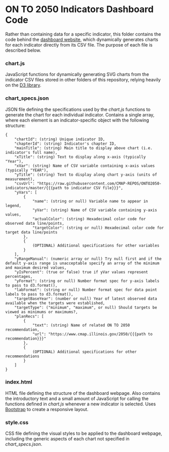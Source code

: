 # ON TO 2050 Indicators Dashboard Code

Rather than containing data for a specific indicator, this folder contains the code behind the [dashboard website](https://cmap-repos.github.io/ONTO2050-indicators), which dynamically generates charts for each indicator directly from its CSV file. The purpose of each file is described below.

### chart.js

JavaScript functions for dynamically generating SVG charts from the indicator CSV files stored in other folders of this repository, relying heavily on the [D3 library](https://d3js.org).

### chart_specs.json

JSON file defining the specifications used by the *chart.js* functions to generate the chart for each individual indicator. Contains a single array, where each element is an indicator-specific object with the following structure:

```
{
    "chartId": (string) Unique indicator ID,
    "chapterId": (string) Indicator's chapter ID,
    "mainTitle": (string) Main title to display above chart (i.e. indicator's full name),
    "xTitle": (string) Text to display along x-axis (typically "Year"),
    "xVar": (string) Name of CSV variable containing x-axis values (typically "YEAR"),
    "yTitle": (string) Text to display along chart y-axis (units of measurement),
    "csvUrl": "https://raw.githubusercontent.com/CMAP-REPOS/ONTO2050-indicators/master/{{{path to indicator CSV file}}}",
    "yVars": [
        {
            "name": (string or null) Variable name to appear in legend,
            "yVar": (string) Name of CSV variable containing y-axis values,
            "actualColor": (string) Hexadecimal color code for observed data line/points,
            "targetColor": (string or null) Hexadecimal color code for target data line/points
        },
        {
            (OPTIONAL) Additional specifications for other variables
        }
    ],
    "yRangeManual": (numeric array or null) Try null first and if the default y-axis range is unacceptable specify an array of the minimum and maximum desired values,
    "yIsPercent": (true or false) true if yVar values represent percentages,
    "yFormat": (string or null) Number format spec for y-axis labels to pass to d3.format(),
    "labFormat": (string or null) Number format spec for data point labels to pass to d3.format(),
    "targetBaseYear": (number or null) Year of latest observed data available when the targets were established,
    "targetType": ("minimum", "maximum", or null) Should targets be viewed as minimums or maximums?,
    "planRecs": [
        {
            "text": (string) Name of related ON TO 2050 recommendation,
            "url": "https://www.cmap.illinois.gov/2050/{{{path to recommendation}}}"
        },
        {
            (OPTIONAL) Additional specifications for other recommendations
        }
    ]
}
```

### index.html

HTML file defining the structure of the dashboard webpage. Also contains the introductory text and a small amount of JavaScript for calling the functions defined in *chart.js* whenever a new indicator is selected. Uses [Bootstrap](https://getbootstrap.com) to create a responsive layout.

### style.css

CSS file defining the visual styles to be applied to the dashboard webpage, including the generic aspects of each chart not specified in *chart_specs.json*.

